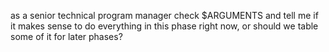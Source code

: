 as a senior technical program manager check $ARGUMENTS and tell me if it makes sense to do
everything in this phase right now, or should we table some of it for later phases?

